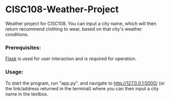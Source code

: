 # CISC108-Weather-Project
Weather project for CISC108. You can input a city name, which will then
return recommend clothing to wear, based on that city's weather conditions.

### Prerequisites: 
[Flask](https://pypi.org/project/Flask/) is used for user interaction and is required for operation. 
### Usage:
To start the program, run "app.py". and navigate to http://127.0.0.1:5000/ 
(or the link/address returned in the terminal)
where you can
then input a city name in the textbox.
